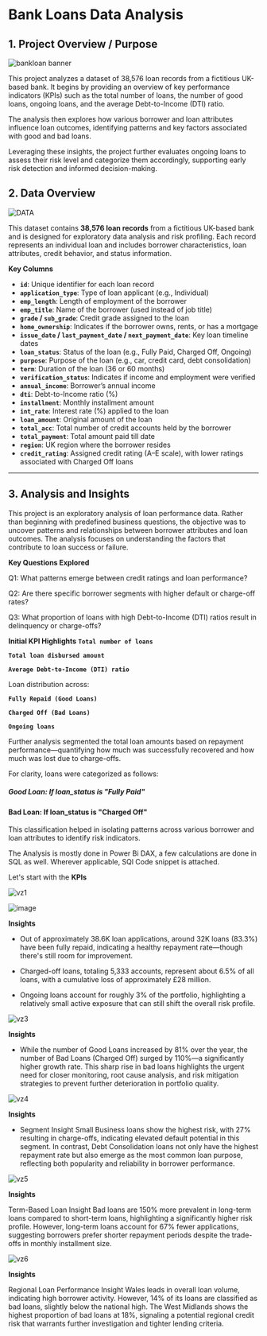 # Bank Loans Data Analysis

## 1. Project Overview / Purpose

![bankloan banner](https://github.com/user-attachments/assets/38f703cc-e0b1-4f88-b2ce-761b1648949d)


This project analyzes a dataset of 38,576 loan records from a fictitious UK-based bank. It begins by providing an overview of key performance indicators (KPIs) such as the total number of loans, the number of good loans, ongoing loans, and the average Debt-to-Income (DTI) ratio.

The analysis then explores how various borrower and loan attributes influence loan outcomes, identifying patterns and key factors associated with good and bad loans.

Leveraging these insights, the project further evaluates ongoing loans to assess their risk level and categorize them accordingly, supporting early risk detection and informed decision-making.


## 2. Data Overview

![DATA](https://github.com/user-attachments/assets/936d58b3-1ece-494d-9044-87734729b892)


This dataset contains **38,576 loan records** from a fictitious UK-based bank and is designed for exploratory data analysis and risk profiling. Each record represents an individual loan and includes borrower characteristics, loan attributes, credit behavior, and status information.

**Key Columns**

* **`id`**: Unique identifier for each loan record
* **`application_type`**: Type of loan applicant (e.g., Individual)
* **`emp_length`**: Length of employment of the borrower
* **`emp_title`**: Name of the borrower (used instead of job title)
* **`grade` / `sub_grade`**: Credit grade assigned to the loan
* **`home_ownership`**: Indicates if the borrower owns, rents, or has a mortgage
* **`issue_date` / `last_payment_date` / `next_payment_date`**: Key loan timeline dates
* **`loan_status`**: Status of the loan (e.g., Fully Paid, Charged Off, Ongoing)
* **`purpose`**: Purpose of the loan (e.g., car, credit card, debt consolidation)
* **`term`**: Duration of the loan (36 or 60 months)
* **`verification_status`**: Indicates if income and employment were verified
* **`annual_income`**: Borrower’s annual income
* **`dti`**: Debt-to-Income ratio (%)
* **`installment`**: Monthly installment amount
* **`int_rate`**: Interest rate (%) applied to the loan
* **`loan_amount`**: Original amount of the loan
* **`total_acc`**: Total number of credit accounts held by the borrower
* **`total_payment`**: Total amount paid till date
* **`region`**: UK region where the borrower resides
* **`credit_rating`**: Assigned credit rating (A–E scale), with lower ratings associated with Charged Off loans

---

## 3. Analysis and Insights

This project is an exploratory analysis of loan performance data. Rather than beginning with predefined business questions, the objective was to uncover patterns and relationships between borrower attributes and loan outcomes. The analysis focuses on understanding the factors that contribute to loan success or failure.

**Key Questions Explored**

Q1: What patterns emerge between credit ratings and loan performance?

Q2: Are there specific borrower segments with higher default or charge-off rates?

Q3: What proportion of loans with high Debt-to-Income (DTI) ratios result in delinquency or charge-offs?

**Initial KPI Highlights**
**`Total number of loans`**

**`Total loan disbursed amount`**

**`Average Debt-to-Income (DTI) ratio`**

Loan distribution across:

**`Fully Repaid (Good Loans)`**

**`Charged Off (Bad Loans)`**

**`Ongoing loans`**

Further analysis segmented the total loan amounts based on repayment performance—quantifying how much was successfully recovered and how much was lost due to charge-offs.

For clarity, loans were categorized as follows:

##### Good Loan: If loan_status is "Fully Paid"

#### Bad Loan: If loan_status is "Charged Off"

This classification helped in isolating patterns across various borrower and loan attributes to identify risk indicators.

The Analysis is mostly done in Power Bi DAX, a few calculations are done in SQL as well. Wherever applicable, SQl Code snippet is attached.


Let's start with the **KPIs**

![vz1](https://github.com/user-attachments/assets/f00ea210-4607-450d-9771-ac73f75a40c7)

![image](https://github.com/user-attachments/assets/cb57d2db-5ad5-4583-b428-1388b0482cab)

**Insights**

* Out of approximately 38.6K loan applications, around 32K loans (83.3%) have been fully repaid, indicating a healthy repayment rate—though there's still room for improvement.

* Charged-off loans, totaling 5,333 accounts, represent about 6.5% of all loans, with a cumulative loss of approximately £28 million.

* Ongoing loans account for roughly 3% of the portfolio, highlighting a relatively small active exposure that can still shift the overall risk profile.


![vz3](https://github.com/user-attachments/assets/937c8aab-e13a-405c-9ee4-9b84f5a9748a)

      
**Insights**

* While the number of Good Loans increased by 81% over the year, the number of Bad Loans (Charged Off) surged by 110%—a significantly higher growth rate. This sharp rise in bad loans highlights the urgent need for closer monitoring, root cause analysis, and risk mitigation strategies to prevent further deterioration in portfolio quality.




![vz4](https://github.com/user-attachments/assets/d6c7692f-7cac-428b-97f8-67a6560908ec)

**Insights**

* Segment Insight
Small Business loans show the highest risk, with 27% resulting in charge-offs, indicating elevated default potential in this segment. In contrast, Debt Consolidation loans not only have the highest repayment rate but also emerge as the most common loan purpose, reflecting both popularity and reliability in borrower performance.



![vz5](https://github.com/user-attachments/assets/959221af-165b-46f4-95b4-bbc466a702a4)


**Insights**

Term-Based Loan Insight
Bad loans are 150% more prevalent in long-term loans compared to short-term loans, highlighting a significantly higher risk profile. However, long-term loans account for 67% fewer applications, suggesting borrowers prefer shorter repayment periods despite the trade-offs in monthly installment size.



![vz6](https://github.com/user-attachments/assets/c3f6b70f-06b9-45e4-959a-cd4aa008f706)

**Insights**

Regional Loan Performance Insight
Wales leads in overall loan volume, indicating high borrower activity. However, 14% of its loans are classified as bad loans, slightly below the national high. The West Midlands shows the highest proportion of bad loans at 18%, signaling a potential regional credit risk that warrants further investigation and tighter lending criteria.

